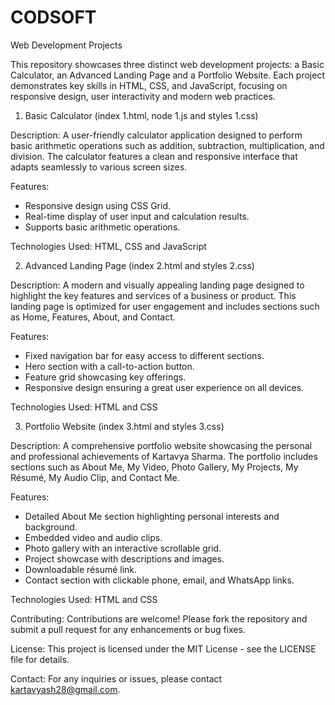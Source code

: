 # CODSOFT
Web Development Projects

This repository showcases three distinct web development projects: a Basic Calculator, an Advanced Landing Page and a Portfolio Website. Each project demonstrates key skills in HTML, CSS, and JavaScript, focusing on responsive design, user interactivity and modern web practices.

1. Basic Calculator (index 1.html, node 1.js and styles 1.css)

Description:
A user-friendly calculator application designed to perform basic arithmetic operations such as addition, subtraction, multiplication, and division. The calculator features a clean and responsive interface that adapts seamlessly to various screen sizes.

Features:
- Responsive design using CSS Grid.
- Real-time display of user input and calculation results.
- Supports basic arithmetic operations.

Technologies Used: HTML, CSS and JavaScript

2. Advanced Landing Page (index 2.html and styles 2.css)

Description:
A modern and visually appealing landing page designed to highlight the key features and services of a business or product. This landing page is optimized for user engagement and includes sections such as Home, Features, About, and Contact.

Features:
- Fixed navigation bar for easy access to different sections.
- Hero section with a call-to-action button.
- Feature grid showcasing key offerings.
- Responsive design ensuring a great user experience on all devices.

Technologies Used: HTML and CSS

3. Portfolio Website (index 3.html and styles 3.css)

Description:
A comprehensive portfolio website showcasing the personal and professional achievements of Kartavya Sharma. The portfolio includes sections such as About Me, My Video, Photo Gallery, My Projects, My Résumé, My Audio Clip, and Contact Me.

Features:
- Detailed About Me section highlighting personal interests and background.
- Embedded video and audio clips.
- Photo gallery with an interactive scrollable grid.
- Project showcase with descriptions and images.
- Downloadable résumé link.
- Contact section with clickable phone, email, and WhatsApp links.

Technologies Used: HTML and CSS

Contributing:
Contributions are welcome! Please fork the repository and submit a pull request for any enhancements or bug fixes.

License:
This project is licensed under the MIT License - see the LICENSE file for details.

Contact:
For any inquiries or issues, please contact kartavyash28@gmail.com.
